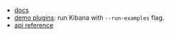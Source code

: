 - [docs](../../docs/state_sync)
- [demo plugins](../../../../../../../examples/state_containers_examples): run Kibana with `--run-examples` flag.
- [api reference](https://github.com/elastic/kibana/tree/main/src/platform/plugins/shared/kibana_utils/docs/state_sync)
